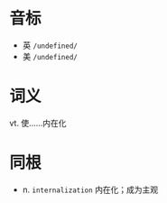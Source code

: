 # 音标

- 英 `/undefined/`
- 美 `/undefined/`

# 词义

vt. 使……内在化


# 同根

- n. `internalization` 内在化；成为主观


